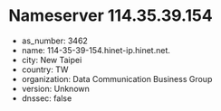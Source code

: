 # Nameserver 114.35.39.154

* as_number: 3462
* name: 114-35-39-154.hinet-ip.hinet.net.
* city: New Taipei
* country: TW
* organization: Data Communication Business Group
* version: Unknown
* dnssec: false
